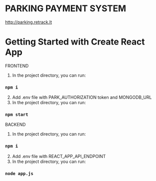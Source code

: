 # PARKING PAYMENT SYSTEM

http://parking.retrack.lt

# Getting Started with Create React App

FRONTEND

1. In the project directory, you can run:

### `npm i`

2. Add .env file with PARK_AUTHORIZATION token and MONGODB_URL
3. In the project directory, you can run:

### `npm start`

BACKEND

1. In the project directory, you can run:

### `npm i`

2. Add .env file with REACT_APP_API_ENDPOINT
3. In the project directory, you can run:

### `node app.js`
